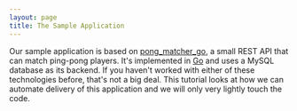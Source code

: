 ```yaml
---
layout: page
title: The Sample Application
---
```


Our sample application is based on [pong_matcher_go](https://github.com/cloudfoundry-samples/pong_matcher_go), a small REST API that can match ping-pong players. It's implemented in [Go](https://golang.org/) and uses a MySQL database as its backend. If you haven't worked with either of these technologies before, that's not a big deal. This tutorial looks at how we can automate delivery of this application and we will only very lightly touch the code. 
